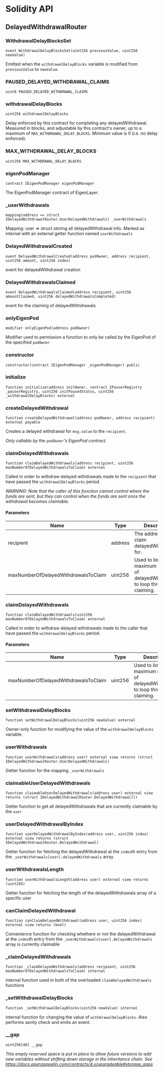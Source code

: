 # Solidity API

## DelayedWithdrawalRouter

### WithdrawalDelayBlocksSet

```solidity
event WithdrawalDelayBlocksSet(uint256 previousValue, uint256 newValue)
```

Emitted when the `withdrawalDelayBlocks` variable is modified from `previousValue` to `newValue`.

### PAUSED_DELAYED_WITHDRAWAL_CLAIMS

```solidity
uint8 PAUSED_DELAYED_WITHDRAWAL_CLAIMS
```

### withdrawalDelayBlocks

```solidity
uint256 withdrawalDelayBlocks
```

Delay enforced by this contract for completing any delayedWithdrawal. Measured in blocks, and adjustable by this contract's owner,
up to a maximum of `MAX_WITHDRAWAL_DELAY_BLOCKS`. Minimum value is 0 (i.e. no delay enforced).

### MAX_WITHDRAWAL_DELAY_BLOCKS

```solidity
uint256 MAX_WITHDRAWAL_DELAY_BLOCKS
```

### eigenPodManager

```solidity
contract IEigenPodManager eigenPodManager
```

The EigenPodManager contract of EigenLayer.

### _userWithdrawals

```solidity
mapping(address => struct IDelayedWithdrawalRouter.UserDelayedWithdrawals) _userWithdrawals
```

Mapping: user => struct storing all delayedWithdrawal info. Marked as internal with an external getter function named `userWithdrawals`

### DelayedWithdrawalCreated

```solidity
event DelayedWithdrawalCreated(address podOwner, address recipient, uint256 amount, uint256 index)
```

event for delayedWithdrawal creation

### DelayedWithdrawalsClaimed

```solidity
event DelayedWithdrawalsClaimed(address recipient, uint256 amountClaimed, uint256 delayedWithdrawalsCompleted)
```

event for the claiming of delayedWithdrawals

### onlyEigenPod

```solidity
modifier onlyEigenPod(address podOwner)
```

Modifier used to permission a function to only be called by the EigenPod of the specified `podOwner`

### constructor

```solidity
constructor(contract IEigenPodManager _eigenPodManager) public
```

### initialize

```solidity
function initialize(address initOwner, contract IPauserRegistry _pauserRegistry, uint256 initPausedStatus, uint256 _withdrawalDelayBlocks) external
```

### createDelayedWithdrawal

```solidity
function createDelayedWithdrawal(address podOwner, address recipient) external payable
```

Creates a delayed withdrawal for `msg.value` to the `recipient`.

_Only callable by the `podOwner`'s EigenPod contract._

### claimDelayedWithdrawals

```solidity
function claimDelayedWithdrawals(address recipient, uint256 maxNumberOfDelayedWithdrawalsToClaim) external
```

Called in order to withdraw delayed withdrawals made to the `recipient` that have passed the `withdrawalDelayBlocks` period.

_WARNING: Note that the caller of this function cannot control where the funds are sent, but they can control when the 
             funds are sent once the withdrawal becomes claimable._

#### Parameters

| Name | Type | Description |
| ---- | ---- | ----------- |
| recipient | address | The address to claim delayedWithdrawals for. |
| maxNumberOfDelayedWithdrawalsToClaim | uint256 | Used to limit the maximum number of delayedWithdrawals to loop through claiming. |

### claimDelayedWithdrawals

```solidity
function claimDelayedWithdrawals(uint256 maxNumberOfDelayedWithdrawalsToClaim) external
```

Called in order to withdraw delayed withdrawals made to the caller that have passed the `withdrawalDelayBlocks` period.

#### Parameters

| Name | Type | Description |
| ---- | ---- | ----------- |
| maxNumberOfDelayedWithdrawalsToClaim | uint256 | Used to limit the maximum number of delayedWithdrawals to loop through claiming. |

### setWithdrawalDelayBlocks

```solidity
function setWithdrawalDelayBlocks(uint256 newValue) external
```

Owner-only function for modifying the value of the `withdrawalDelayBlocks` variable.

### userWithdrawals

```solidity
function userWithdrawals(address user) external view returns (struct IDelayedWithdrawalRouter.UserDelayedWithdrawals)
```

Getter function for the mapping `_userWithdrawals`

### claimableUserDelayedWithdrawals

```solidity
function claimableUserDelayedWithdrawals(address user) external view returns (struct IDelayedWithdrawalRouter.DelayedWithdrawal[])
```

Getter function to get all delayedWithdrawals that are currently claimable by the `user`

### userDelayedWithdrawalByIndex

```solidity
function userDelayedWithdrawalByIndex(address user, uint256 index) external view returns (struct IDelayedWithdrawalRouter.DelayedWithdrawal)
```

Getter function for fetching the delayedWithdrawal at the `index`th entry from the `_userWithdrawals[user].delayedWithdrawals` array

### userWithdrawalsLength

```solidity
function userWithdrawalsLength(address user) external view returns (uint256)
```

Getter function for fetching the length of the delayedWithdrawals array of a specific user

### canClaimDelayedWithdrawal

```solidity
function canClaimDelayedWithdrawal(address user, uint256 index) external view returns (bool)
```

Convenience function for checking whethere or not the delayedWithdrawal at the `index`th entry from the `_userWithdrawals[user].delayedWithdrawals` array is currently claimable

### _claimDelayedWithdrawals

```solidity
function _claimDelayedWithdrawals(address recipient, uint256 maxNumberOfDelayedWithdrawalsToClaim) internal
```

internal function used in both of the overloaded `claimDelayedWithdrawals` functions

### _setWithdrawalDelayBlocks

```solidity
function _setWithdrawalDelayBlocks(uint256 newValue) internal
```

internal function for changing the value of `withdrawalDelayBlocks`. Also performs sanity check and emits an event.

### __gap

```solidity
uint256[48] __gap
```

_This empty reserved space is put in place to allow future versions to add new
variables without shifting down storage in the inheritance chain.
See https://docs.openzeppelin.com/contracts/4.x/upgradeable#storage_gaps_

